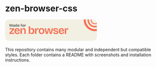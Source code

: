# zen-browser-css

<a href="https://zen-browser.app">
  <img src="https://github.com/heyitszenithyt/zen-browser-badges/blob/59343854506a29fa530d2e7a29a13ae928357dbb/light/zen-badge-light.png" height="70px" width="auto" />
</a>
<br><br>
This repository contains many modular and independent but compatible styles. Each folder contains a README with screenshots and installation instructions.

